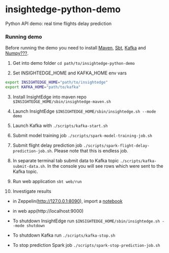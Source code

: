 # insightedge-python-demo

Python API demo: real time flights delay prediction

### Running demo
Before running the demo you need to install [Maven](http://www.scala-sbt.org/), [Sbt](http://www.scala-sbt.org/), [Kafka](http://kafka.apache.org/) and [Numpy???](http://www.numpy.org/).

1. Get into demo folder `cd path/to/insightedge-python-demo`

2. Set INSIGHTEDGE_HOME and KAFKA_HOME env vars
```bash
export INSIGHTEDGE_HOME="path/to/insightedge"
export KAFKA_HOME="path/to/kafka"
```
3. Install InsightEdge into maven repo `$INSIGHTEDGE_HOME/sbin/insightedge-maven.sh`

4. Launch InsightEdge `$INSIGHTEDGE_HOME/sbin/insightedge.sh --mode demo`

5. Launch Kafka with `./scripts/kafka-start.sh`

6. Submit model training job `./scripts/spark-model-training-job.sh`

7. Submit flight delay prediction job `./scripts/spark-flight-delay-prediction-job.sh`. Please note that this is endless job.

8. In separate terminal tab submit data to Kafka topic `./scripts/kafka-submit-data.sh`. In the console you will see rows which were sent to the Kafka topic.

9. Run web application `sbt web/run`

10. Investigate results
   - in Zeppelin(http://127.0.0.1:8090), import a [notebook](https://github.com/InsightEdge/insightedge-python-demo/blob/master/zeppelin/InsightEdge%20Python%20API%20Demo.json) 
   - in web app(http://localhost:9000)

- To shutdown InsightEdge run `$INSIGHTEDGE_HOME/sbin/insightedge.sh --mode shutdown`
- To shutdown Kafka run `./scripts/kafka-stop.sh`
- To stop prediction Spark job `./scripts/spark-stop-prediction-job.sh`
